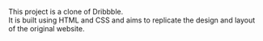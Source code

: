 This project is a clone of Dribbble. <br> 
It is built using HTML and CSS and aims to replicate the design and layout of the original website.
